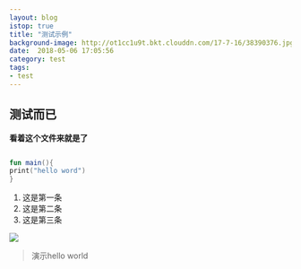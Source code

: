 ```yaml
---
layout: blog
istop: true
title: "测试示例"
background-image: http://ot1cc1u9t.bkt.clouddn.com/17-7-16/38390376.jpg
date:  2018-05-06 17:05:56
category: test
tags:
- test
---
```


## 测试而已  

**看着这个文件来就是了**

```kotlin

fun main(){
print("hello word")
}
```

1. 这是第一条
2. 这是第二条
3. 这是第三条

![](http://cdn.townwang.cn/FvzLDUJRaa79RHe4--SxNy5u240G)

> 演示hello world



